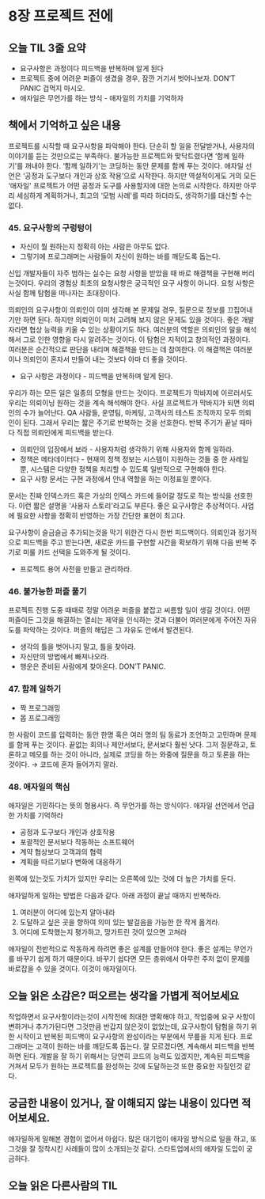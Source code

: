 # 8장 프로젝트 전에

## **오늘 TIL 3줄 요약**

- 요구사항은 과정이다 피드백을 반복하며 알게 된다
- 프로젝트 중에 어려운 퍼즐이 생겼을 경우, 잠깐 거기서 벗어나보자. DON’T PANIC 겁먹지 마시오.
- 애자일은 무언가를 하는 방식 - 애자일의 가치를 기억하자

## 책에서 기억하고 싶은 내용

프로젝트를 시작할 때 요구사항을 파악해야 한다. 단순히 할 일을 전달받거나, 사용자의 이야기를 듣는 것만으로는 부족하다. 불가능한 프로젝트와 맞닥트렸다면 ‘함께 일하기'를 꺼내야 한다. ‘함께 일하기'는 코딩하는 동안 문제를 함께 푸는 것이다. 애자일 선언은 ‘공정과 도구보다 개인과 상호 작용’으로 시작한다. 하지만 역설적이게도 거의 모든 ‘애자일' 프로젝트가 어떤 공정과 도구를 사용할지에 대한 논의로 시작한다. 하지만 아무리 세심하게 계획하거나, 최고의 ‘모범 사례'를 따라 하더라도, 생각하기를 대신할 수는 없다.

### 45. 요구사항의 구렁텅이

- 자신이 뭘 원하는지 정확히 아는 사람은 아무도 없다.
- 그렇기에 프로그래머는 사람들이 자신이 원하는 바를 깨닫도록 돕는다.

신입 개발자들이 자주 범하는 실수는 요청 사항을 받았을 때 바로 해결책을 구현해 버리는것이다. 우리의 경험상 최초의 요청사항은 궁극적인 요구 사항이 아니다. 요청 사항은 사실 함께 탐험을 떠나자는 초대장이다.

의뢰인의 요구사항이 의뢰인이 이미 생각해 본 문제일 경우, 질문으로 정보를 끄집어내기만 하면 된다. 하지만 의뢰인이 미처 고려해 보지 않은 문제도 있을 것이다. 좋은 개발자라면 협상 능력을 키울 수 있는 상황이기도 하다. 여러분의 역할은 의뢰인의 말을 해석해서 그로 인한 영향을 다시 알려주는 것이다. 이 탐험은 지적이고 창의적인 과정이다. 여러분은 순간적으로 판단을 내리며 해결책을 만드는 데 참여한다. 이 해결책은 여러분이나 의뢰인이 혼자서 만들어 내는 것보다 아마 더 좋을 것이다.

- 요구 사항은 과정이다 - 피드백을 반복하며 알게 된다.

우리가 하는 모든 일은 일종의 모형을 만드는 것이다. 프로젝트가 막바지에 이르러서도 우리는 의뢰이닝 원하는 것을 계속 해석해야 한다. 사실 프로젝트가 막바지가 되면 의뢰인의 수가 늘어난다. QA 사람들, 운영팀, 마케팅, 고객사의 테스트 조직까지 모두 의뢰인이 된다. 그래서 우리는 짧은 주기로 반복하는 것을 선호한다. 반복 주기가 끝날 때마다 직접 의뢰인에게 피드백을 받는다.

- 의뢰인의 입장에서 보라 - 사용자처럼 생각하기 위해 사용자와 함께 일하라.
- 정책은 메타데이터다 - 현재의 정책 정보는 시스템이 지원하는 것들 중 한 사례일 뿐, 시스템은 다양한 정책을 처리할 수 있도록 일반적으로 구현해야 한다.
- 요구 사항 문서는 구현 과정에서 안내 역할을 하는 이정표일 뿐이다.

문서는 진짜 인덱스카드 혹은 가상의 인덱스 카드에 들어갈 정도로 적는 방식을 선호한다. 이런 짧은 설명을 ‘사용자 스토리'라고도 부른다. 좋은 요구사항은 추상적이다. 사업에 필요한 사항을 정확히 반영하는 가장 간단한 표현이 최고다.

요구사항이 슬금슬금 추가되는것을 막기 위한건 다시 한번 피드백이다. 의뢰인과 정기적으로 피드백을 주고 받는다면, 새로운 카드를 구현할 시간을 확보하기 위해 다음 반복 주기로 미룰 카드 선택을 도와주게 될 것이다.

- 프로젝트 용어 사전을 만들고 관리하라.

### 46. 불가능한 퍼즐 풀기

프로젝트 진행 도중 때때로 정말 어려운 퍼즐을 붙잡고 씨름할 일이 생길 것이다. 어떤 퍼즐이든 그것을 해결하는 열쇠는 제약을 인식하는 것과 더불어 여러분에게 주어진 자유도를 파악하는 것이다. 퍼즐의 해답은 그 자유도 안에서 발견된다.

- 생각의 틀을 벗어나지 말고, 틀을 찾아라.
- 자신만의 방법에서 빠져나오라.
- 행운은 준비된 사람에게 찾아온다. DON’T PANIC.

### 47. 함께 일하기

- 짝 프로그래밍
- 몹 프로그래밍

한 사람이 코드를 입력하는 동안 한명 혹은 여러 명의 팀 동료가 조언하고 고민하며 문제를 함께 푸는 것이다. 끝없는 회의나 제안서보다, 문서보다 훨씬 낫다. 그저 질문하고, 토론하고 메모를 하는 것이 아니라, 실제로 코딩을 하는 와중에 질문을 하고 토론을 하는 것이다. → 코드에 혼자 들어가지 말라.

### 48. 애자일의 핵심

애자일은 기민하다는 뜻의 형용사다. 즉 무언가를 하는 방식이다. 애자일 선언에서 언급한 가치를 기억하라

- 공정과 도구보다 개인과 상호작용
- 포괄적인 문서보다 작동하는 소프트웨어
- 계약 협상보다 고객과의 협력
- 계획을 따르기보다 변화에 대응하기

왼쪽에 있는것도 가치가 있지만 우리는 오른쪽에 있는 것에 더 높은 가치를 둔다.

애자일하게 일하는 방법은 다음과 같다. 아래 과정이 끝날 때까지 반복하라.

1. 여러분이 어디에 있는지 알아내라
2. 도달하고 싶은 곳을 향하여 의미 있는 발걸음을 가능한 한 작게 옮겨라.
3. 어디에 도착했는지 평가하고, 망가트린 것이 있으면 고쳐라

애자일이 전반적으로 작동하게 하려면 좋은 설계를 만들어야 한다. 좋은 설계는 무언가를 바꾸기 쉽게 하기 때문이다. 바꾸기 쉽다면 모든 층위에서 아무런 주저 없이 문제를 바로잡을 수 있을 것이다. 이것이 애자일이다.

## **오늘 읽은 소감은? 떠오르는 생각을 가볍게 적어보세요**

작업하면서 요구사항이라는것이 시작전에 최대한 명확해야 하고, 작업중에 요구 사항이 변하거나 추가가된다면 그것만큼 반갑지 않은것이 없었는데, 요구사항이 탐험을 하기 위한 시작이고 반복된 피드백이 요구사항의 완성이라는 부분에서 무릎을 치게 된다. 프로그래머는 고객이 원하는 바를 깨닫도록 돕는다. 잘 모르겠다면, 계속해서 피드백을 반복하면 된다. 개발을 잘 하기 위해서는 당연히 코드의 능력도 있겠지만, 계속된 피드백을 거쳐서 모두가 원하는 프로젝트를 완성하는 것에 도달하는것 또한 중요한 자질인것 같다.

## **궁금한 내용이 있거나, 잘 이해되지 않는 내용이 있다면 적어보세요.**

애자일하게 일해본 경험이 없어서 아쉽다. 많은 대기업이 애자일 방식으로 일을 하고, 또 그것을 잘 정착시킨 사례들이 많이 소개되는것 같다. 스타트업에서의 애자일 도입이 궁금하다.

## **오늘 읽은 다른사람의 TIL**
